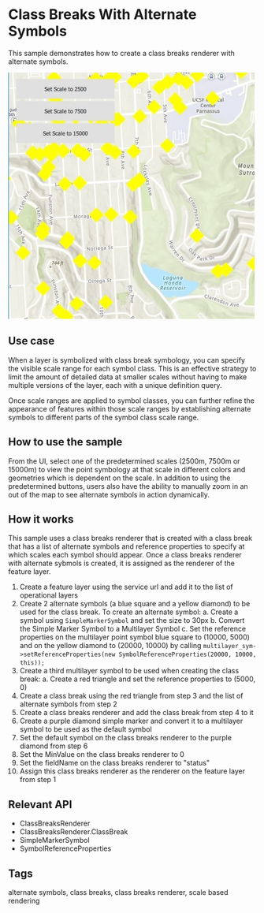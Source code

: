 # Class Breaks With Alternate Symbols

This sample demonstrates how to create a class breaks renderer with alternate symbols.

![](screenshot.png)

## Use case

When a layer is symbolized with class break symbology, you can specify the visible scale range for each symbol class. This is an effective strategy to limit the amount of detailed data at smaller scales without having to make multiple versions of the layer, each with a unique definition query.

Once scale ranges are applied to symbol classes, you can further refine the appearance of features within those scale ranges by establishing alternate symbols to different parts of the symbol class scale range.

## How to use the sample

From the UI, select one of the predetermined scales (2500m, 7500m or 15000m) to view the point symbology at that scale in different colors and geometries which is dependent on the scale. In addition to using the predetermined buttons, users also have the ability to manually zoom in an out of the map to see alternate symbols in action dynamically.

## How it works

This sample uses a class breaks renderer that is created with a class break that has a list of alternate symbols and reference properties to specify at which scales each symbol should appear. Once a class breaks renderer with alternate sybmols is created, it is assigned as the renderer of the feature layer.

1. Create a feature layer using the service url and add it to the list of operational layers
2. Create 2 alternate symbols (a blue square and a yellow diamond) to be used for the class break. To create an alternate symbol:
    a. Create a symbol using `SimpleMarkerSymbol` and set the size to 30px
    b. Convert the Simple Marker Symbol to a Multilayer Symbol
    c. Set the reference properties on the multilayer point symbol blue square to (10000, 5000) and on the yellow diamond to (20000, 10000) by calling `multilayer_sym->setReferenceProperties(new SymbolReferenceProperties(20000, 10000, this));`
3. Create a third multilayer symbol to be used when creating the class break:
    a. Create a red triangle and set the reference properties to (5000, 0)
4. Create a class break using the red triangle from step 3 and the list of alternate symbols from step 2
5. Create a class breaks renderer and add the class break from step 4 to it
6. Create a purple diamond simple marker and convert it to a multilayer symbol to be used as the default symbol
7. Set the default symbol on the class breaks renderer to the purple diamond from step 6
8. Set the MinValue on the class breaks renderer to 0
9. Set the fieldName on the class breaks renderer to "status"
10. Assign this class breaks renderer as the renderer on the feature layer from step 1

## Relevant API

* ClassBreaksRenderer
* ClassBreaksRenderer.ClassBreak
* SimpleMarkerSymbol
* SymbolReferenceProperties

## Tags

alternate symbols, class breaks, class breaks renderer, scale based rendering

